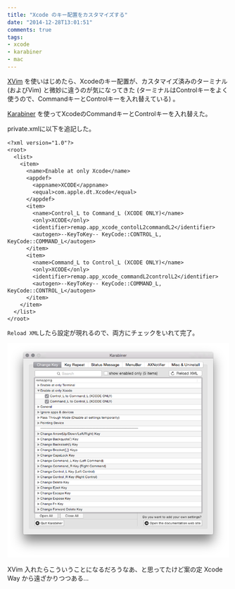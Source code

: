 ```yaml
---
title: "Xcode のキー配置をカスタマイズする"
date: "2014-12-28T13:01:51"
comments: true
tags: 
- xcode
- karabiner
- mac
---
```


[XVim](https://github.com/XVimProject/XVim) を使いはじめたら、Xcodeのキー配置が、カスタマイズ済みのターミナル (およびVim) と微妙に違うのが気になってきた (ターミナルはControlキーをよく使うので、CommandキーとControlキーを入れ替えている) 。

<!--more-->

[Karabiner](https://pqrs.org/osx/karabiner/index.html.ja) を使ってXcodeのCommandキーとControlキーを入れ替えた。

private.xmlに以下を追記した。

```
<?xml version="1.0"?>
<root>
  <list>
    <item>
      <name>Enable at only Xcode</name>
      <appdef>
        <appname>XCODE</appname>
        <equal>com.apple.dt.Xcode</equal>
      </appdef>
      <item>
        <name>Control_L to Command_L (XCODE ONLY)</name>
        <only>XCODE</only>
        <identifier>remap.app_xcode_contolL2commandL2</identifier>
        <autogen>--KeyToKey-- KeyCode::CONTROL_L, KeyCode::COMMAND_L</autogen>
      </item>
      <item>
        <name>Command_L to Control_L (XCODE ONLY)</name>
        <only>XCODE</only>
        <identifier>remap.app_xcode_commandL2controlL2</identifier>
        <autogen>--KeyToKey-- KeyCode::COMMAND_L, KeyCode::CONTROL_L</autogen>
      </item>
    </item>
  </list>
</root>
```

`Reload XML`したら設定が現れるので、両方にチェックをいれて完了。

![](/images/post/karabiner.png)

XVim 入れたらこういうことになるだろうなあ、と思ってたけど案の定 Xcode Way から遠ざかりつつある...

